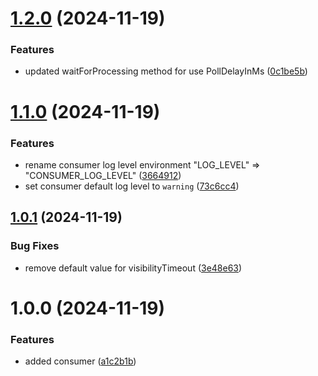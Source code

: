 # [1.2.0](https://github.com/1xtr/go-sqs-consumer/compare/v1.1.0...v1.2.0) (2024-11-19)


### Features

* updated waitForProcessing method for use PollDelayInMs ([0c1be5b](https://github.com/1xtr/go-sqs-consumer/commit/0c1be5b5410bc3529353f5b4a3ccf2bdd18c19a3))

# [1.1.0](https://github.com/1xtr/go-sqs-consumer/compare/v1.0.1...v1.1.0) (2024-11-19)


### Features

* rename consumer log level environment "LOG_LEVEL" => "CONSUMER_LOG_LEVEL" ([3664912](https://github.com/1xtr/go-sqs-consumer/commit/3664912ab903391550d6b96cb690cc54960e36e7))
* set consumer default log level to `warning` ([73c6cc4](https://github.com/1xtr/go-sqs-consumer/commit/73c6cc4f1ec51c832c2c0ebf5a21cd0c26b9de3e))

## [1.0.1](https://github.com/1xtr/go-sqs-consumer/compare/v1.0.0...v1.0.1) (2024-11-19)


### Bug Fixes

* remove default value for visibilityTimeout ([3e48e63](https://github.com/1xtr/go-sqs-consumer/commit/3e48e63df5e3f9547a5c6f78278d8f098dd8d056))

# 1.0.0 (2024-11-19)


### Features

* added consumer ([a1c2b1b](https://github.com/1xtr/go-sqs-consumer/commit/a1c2b1beeceaaf1cfb5fd1330b2128cefafe3468))
